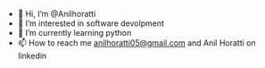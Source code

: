 - 👋 Hi, I’m @Anilhoratti
- 👀 I’m interested in software devolpment
- 🌱 I’m currently learning python
- 📫 How to reach me anilhoratti05@gmail.com and Anil Horatti on linkedin
 

<!---
Anilhoratti/Anilhoratti is a ✨ special ✨ repository because its `README.md` (this file) appears on your GitHub profile.
You can click the Preview link to take a look at your changes.
--->

